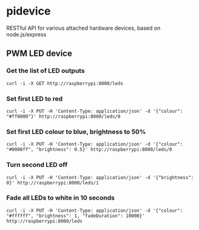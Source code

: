# pidevice

RESTful API for various attached hardware devices, based on node.js/express

## PWM LED device

### Get the list of LED outputs
    curl -i -X GET http://raspberrypi:8000/leds

### Set first LED to red
    curl -i -X PUT -H 'Content-Type: application/json' -d '{"colour": "#ff0000"}' http://raspberrypi:8000/leds/0

### Set first LED colour to blue, brightness to 50%
    curl -i -X PUT -H 'Content-Type: application/json' -d '{"colour": "#0000ff", "brightness": 0.5}' http://raspberrypi:8000/leds/0

### Turn second LED off
    curl -i -X PUT -H 'Content-Type: application/json' -d '{"brightness": 0}' http://raspberrypi:8000/leds/1

### Fade all LEDs to white in 10 seconds
    curl -i -X PUT -H 'Content-Type: application/json' -d '{"colour": "#ffffff", "brightness": 1, "fadeDuration": 10000}' http://raspberrypi:8000/leds
